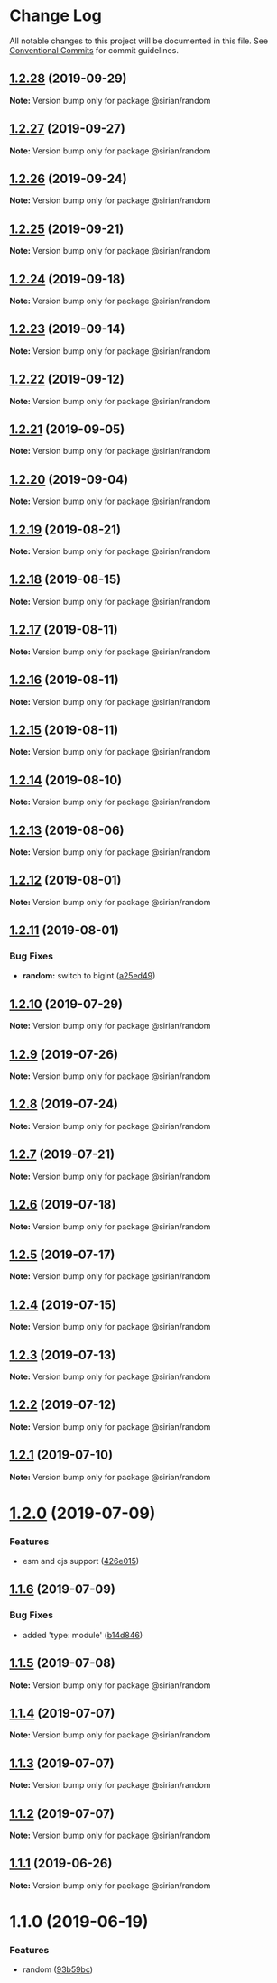 # Change Log

All notable changes to this project will be documented in this file.
See [Conventional Commits](https://conventionalcommits.org) for commit guidelines.

## [1.2.28](https://github.com/sirian/js/compare/@sirian/random@1.2.27...@sirian/random@1.2.28) (2019-09-29)

**Note:** Version bump only for package @sirian/random





## [1.2.27](https://github.com/sirian/js/compare/@sirian/random@1.2.26...@sirian/random@1.2.27) (2019-09-27)

**Note:** Version bump only for package @sirian/random





## [1.2.26](https://github.com/sirian/js/compare/@sirian/random@1.2.25...@sirian/random@1.2.26) (2019-09-24)

**Note:** Version bump only for package @sirian/random





## [1.2.25](https://github.com/sirian/js/compare/@sirian/random@1.2.24...@sirian/random@1.2.25) (2019-09-21)

**Note:** Version bump only for package @sirian/random





## [1.2.24](https://github.com/sirian/js/compare/@sirian/random@1.2.23...@sirian/random@1.2.24) (2019-09-18)

**Note:** Version bump only for package @sirian/random





## [1.2.23](https://github.com/sirian/js/compare/@sirian/random@1.2.22...@sirian/random@1.2.23) (2019-09-14)

**Note:** Version bump only for package @sirian/random





## [1.2.22](https://github.com/sirian/js/compare/@sirian/random@1.2.21...@sirian/random@1.2.22) (2019-09-12)

**Note:** Version bump only for package @sirian/random





## [1.2.21](https://github.com/sirian/js/compare/@sirian/random@1.2.20...@sirian/random@1.2.21) (2019-09-05)

**Note:** Version bump only for package @sirian/random





## [1.2.20](https://github.com/sirian/js/compare/@sirian/random@1.2.19...@sirian/random@1.2.20) (2019-09-04)

**Note:** Version bump only for package @sirian/random





## [1.2.19](https://github.com/sirian/js/compare/@sirian/random@1.2.18...@sirian/random@1.2.19) (2019-08-21)

**Note:** Version bump only for package @sirian/random





## [1.2.18](https://github.com/sirian/js/compare/@sirian/random@1.2.17...@sirian/random@1.2.18) (2019-08-15)

**Note:** Version bump only for package @sirian/random





## [1.2.17](https://github.com/sirian/js/compare/@sirian/random@1.2.16...@sirian/random@1.2.17) (2019-08-11)

**Note:** Version bump only for package @sirian/random





## [1.2.16](https://github.com/sirian/js/compare/@sirian/random@1.2.15...@sirian/random@1.2.16) (2019-08-11)

**Note:** Version bump only for package @sirian/random





## [1.2.15](https://github.com/sirian/js/compare/@sirian/random@1.2.14...@sirian/random@1.2.15) (2019-08-11)

**Note:** Version bump only for package @sirian/random





## [1.2.14](https://github.com/sirian/js/compare/@sirian/random@1.2.13...@sirian/random@1.2.14) (2019-08-10)

**Note:** Version bump only for package @sirian/random





## [1.2.13](https://github.com/sirian/js/compare/@sirian/random@1.2.12...@sirian/random@1.2.13) (2019-08-06)

**Note:** Version bump only for package @sirian/random





## [1.2.12](https://github.com/sirian/js/compare/@sirian/random@1.2.11...@sirian/random@1.2.12) (2019-08-01)

**Note:** Version bump only for package @sirian/random





## [1.2.11](https://github.com/sirian/js/compare/@sirian/random@1.2.10...@sirian/random@1.2.11) (2019-08-01)


### Bug Fixes

* **random:** switch to bigint ([a25ed49](https://github.com/sirian/js/commit/a25ed49))





## [1.2.10](https://github.com/sirian/js/compare/@sirian/random@1.2.9...@sirian/random@1.2.10) (2019-07-29)

**Note:** Version bump only for package @sirian/random





## [1.2.9](https://github.com/sirian/js/compare/@sirian/random@1.2.8...@sirian/random@1.2.9) (2019-07-26)

**Note:** Version bump only for package @sirian/random





## [1.2.8](https://github.com/sirian/js/compare/@sirian/random@1.2.7...@sirian/random@1.2.8) (2019-07-24)

**Note:** Version bump only for package @sirian/random





## [1.2.7](https://github.com/sirian/js/compare/@sirian/random@1.2.6...@sirian/random@1.2.7) (2019-07-21)

**Note:** Version bump only for package @sirian/random





## [1.2.6](https://github.com/sirian/js/compare/@sirian/random@1.2.5...@sirian/random@1.2.6) (2019-07-18)

**Note:** Version bump only for package @sirian/random





## [1.2.5](https://github.com/sirian/js/compare/@sirian/random@1.2.4...@sirian/random@1.2.5) (2019-07-17)

**Note:** Version bump only for package @sirian/random





## [1.2.4](https://github.com/sirian/js/compare/@sirian/random@1.2.3...@sirian/random@1.2.4) (2019-07-15)

**Note:** Version bump only for package @sirian/random





## [1.2.3](https://github.com/sirian/js/compare/@sirian/random@1.2.2...@sirian/random@1.2.3) (2019-07-13)

**Note:** Version bump only for package @sirian/random





## [1.2.2](https://github.com/sirian/js/compare/@sirian/random@1.2.1...@sirian/random@1.2.2) (2019-07-12)

**Note:** Version bump only for package @sirian/random





## [1.2.1](https://github.com/sirian/js/compare/@sirian/random@1.2.0...@sirian/random@1.2.1) (2019-07-10)

**Note:** Version bump only for package @sirian/random





# [1.2.0](https://github.com/sirian/js/compare/@sirian/random@1.1.6...@sirian/random@1.2.0) (2019-07-09)


### Features

* esm and cjs support ([426e015](https://github.com/sirian/js/commit/426e015))





## [1.1.6](https://github.com/sirian/js/compare/@sirian/random@1.1.5...@sirian/random@1.1.6) (2019-07-09)


### Bug Fixes

* added 'type: module' ([b14d846](https://github.com/sirian/js/commit/b14d846))





## [1.1.5](https://github.com/sirian/js/compare/@sirian/random@1.1.4...@sirian/random@1.1.5) (2019-07-08)

**Note:** Version bump only for package @sirian/random





## [1.1.4](https://github.com/sirian/js/compare/@sirian/random@1.1.3...@sirian/random@1.1.4) (2019-07-07)

**Note:** Version bump only for package @sirian/random





## [1.1.3](https://github.com/sirian/js/compare/@sirian/random@1.1.2...@sirian/random@1.1.3) (2019-07-07)

**Note:** Version bump only for package @sirian/random





## [1.1.2](https://github.com/sirian/js/compare/@sirian/random@1.1.1...@sirian/random@1.1.2) (2019-07-07)

**Note:** Version bump only for package @sirian/random





## [1.1.1](https://github.com/sirian/js/compare/@sirian/random@1.1.0...@sirian/random@1.1.1) (2019-06-26)

**Note:** Version bump only for package @sirian/random





# 1.1.0 (2019-06-19)


### Features

* random ([93b59bc](https://github.com/sirian/js/commit/93b59bc))
